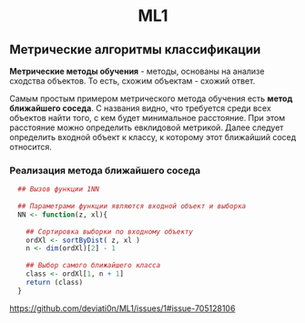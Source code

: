 <h1 align = "center"> ML1 </h1>

## Метрические алгоритмы классификации

**Метрические методы обучения** - методы, основаны на анализе сходства объектов. То есть, схожим объектам - схожий ответ. 

Самым простым примером метрического метода обучения есть **метод ближайшего соседа**. С названия видно, что требуется среди всех объектов найти того, с кем будет минимальное расстояние. При этом расстояние можно определить евклидовой метрикой. Далее следует определить входной объект к классу, к которому этот ближайший сосед относится. 

### Реализация метода ближайшего соседа ###
``` r
  ## Вызов функции 1NN 
  
  ## Параметрами функции являются входной объект и выборка
  NN <- function(z, xl){ 
    
    ## Сортировка выборки по входному объекту
    ordXl <- sortByDist( z, xl )
    n <- dim(ordXl)[2] - 1
    
    ## Выбор самого ближайшего класса
    class <- ordXl[1, n + 1]
    return (class)
  }
```
https://github.com/deviati0n/ML1/issues/1#issue-705128106
